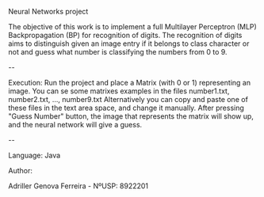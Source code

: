 Neural Networks project

The objective of this work is to implement a full Multilayer Perceptron (MLP) Backpropagation (BP) for recognition of digits.
The recognition of digits aims to distinguish given an image entry if it belongs to class character or not and guess what number is classifying the numbers from 0 to 9.

--

Execution:
Run the project and place a Matrix (with 0 or 1) representing an image. You can se some matrixes examples in the files number1.txt, number2.txt, ..., number9.txt
Alternatively you can copy and paste one of these files in the text area space, and change it manually.
After pressing "Guess Number" button, the image that represents the matrix will show up, and the neural network will give a guess.

--

Language: Java

Author:

Adriller Genova Ferreira - NºUSP: 8922201
